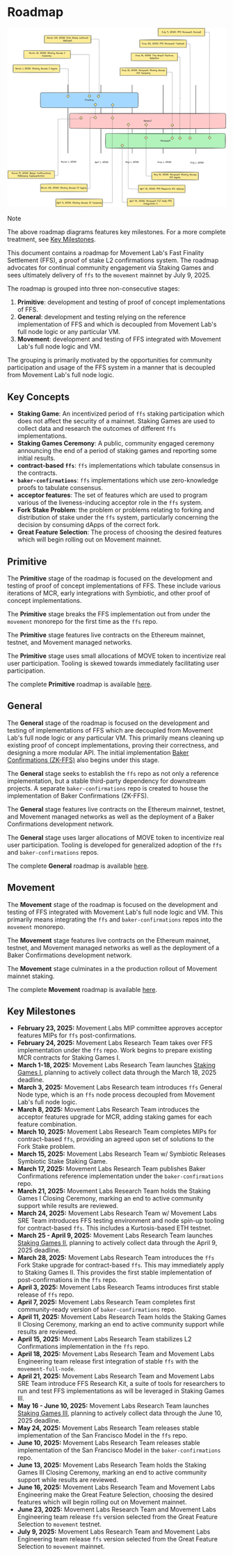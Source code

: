 # Roadmap
![Roadmap](./roadmap-summer.png)

> [!NOTE]
> The above roadmap diagrams features key milestones. For a more complete treatment, see [Key Milestones](#key-milestones).

This document contains a roadmap for Movement Lab's Fast Finality Settlement (FFS), a proof of stake L2 confirmations system. The roadmap advocates for continual community engagement via Staking Games and sees ultimately delivery of `ffs` to the `movement` mainnet by July 9, 2025.

The roadmap is grouped into three non-consecutive stages:

1. **Primitive**: development and testing of proof of concept implementations of FFS.
2. **General**: development and testing relying on the reference implementation of FFS and which is decoupled from Movement Lab's full node logic or any particular VM.
3. **Movement**: development and testing of FFS integrated with Movement Lab's full node logic and VM.

The grouping is primarily motivated by the opportunities for community participation and usage of the FFS system in a manner that is decoupled from Movement Lab's full node logic.

## Key Concepts
- **Staking Game**: An incentivized period of `ffs` staking participation which does not affect the security of a mainnet. Staking Games are used to collect data and research the outcomes of different `ffs` implementations.
- **Staking Games Ceremony**: A public, community engaged ceremony announcing the end of a period of staking games and reporting some initial results.
- **contract-based `ffs`**: `ffs` implementations which tabulate consensus in the contracts.
- **`baker-confirmations`**: `ffs` implementations which use zero-knowledge proofs to tabulate consensus.
- **acceptor features**: The set of features which are used to program various of the liveness-inducing acceptor role in the `ffs` system.
- **Fork Stake Problem**: the problem or problems relating to forking and distribution of stake under the `ffs` system, particularly concerning the decision by consuming dApps of the correct fork. 
- **Great Feature Selection**: The process of choosing the desired features which will begin rolling out on Movement mainnet.

## Primitive
The **Primitive** stage of the roadmap is focused on the development and testing of proof of concept implementations of FFS. These include various iterations of MCR, early integrations with Symbiotic, and other proof of concept implementations.

The **Primitive** stage breaks the FFS implementation out from under the `movement` monorepo for the first time as the `ffs` repo.

The **Primitive** stage features live contracts on the Ethereum mainnet, testnet, and Movement managed networks. 

The **Primitive** stage uses small allocations of MOVE token to incentivize real user participation. Tooling is skewed towards immediately facilitating user participation.

The complete **Primitive** roadmap is available [here](primitive/README.md).

## General
The **General** stage of the roadmap is focused on the development and testing of implementations of FFS which are decoupled from Movement Lab's full node logic or any particular VM. This primarily means cleaning up existing proof of concept implementations, proving their correctness, and designing a more modular API. The initial implementation [Baker Confirmations (ZK-FFS)](../README.md) also begins under this stage.

The **General** stage seeks to establish the `ffs` repo as not only a reference implementation, but a stable third-party dependency for downstream projects. A separate `baker-confirmations` repo is created to house the implementation of Baker Confirmations (ZK-FFS).

The **General** stage features live contracts on the Ethereum mainnet, testnet, and Movement managed networks as well as the deployment of a Baker Confirmations development network.

The **General** stage uses larger allocations of MOVE token to incentivize real user participation. Tooling is developed for generalized adoption of the `ffs` and `baker-confirmations` repos.

The complete **General** roadmap is available [here](general/README.md).

## Movement
The **Movement** stage of the roadmap is focused on the development and testing of FFS integrated with Movement Lab's full node logic and VM. This primarily means integrating the `ffs` and `baker-confirmations` repos into the `movement` monorepo.

The **Movement** stage features live contracts on the Ethereum mainnet, testnet, and Movement managed networks as well as the deployment of a Baker Confirmations development network.

The **Movement** stage culminates in a the production rollout of Movement mainnet staking.

The complete **Movement** roadmap is available [here](movement/README.md).

## Key Milestones
- **February 23, 2025:** Movement Labs MIP committee approves acceptor features MIPs for `ffs` post-confirmations.
- **February 24, 2025:** Movement Labs Research Team takes over FFS implementation under the `ffs` repo. Work begins to prepare existing MCR contracts for Staking Games I. 
- **March 1-18, 2025:** Movement Labs Research Team launches [Staking Games I](./staking-games/staking-games-i/), planning to actively collect data through the March 18, 2025 deadline.
- **March 3, 2025:** Movement Labs Research team introduces `ffs` General Node type, which is an `ffs` node process decoupled from Movement Lab's full node logic.
- **March 8, 2025:** Movement Labs Research Team introduces the acceptor features upgrade for MCR, adding staking games for each feature combination. 
- **March 10, 2025:** Movement Labs Research Team completes MIPs for contract-based `ffs`, providing an agreed upon set of solutions to the Fork Stake problem.
- **March 15, 2025:** Movement Labs Research Team w/ Symbiotic Releases Symbiotic Stake Staking Game.
- **March 17, 2025:** Movement Labs Research Team publishes Baker Confirmations reference implementation under the `baker-confirmations` repo.
- **March 21, 2025:** Movement Labs Research Team holds the Staking Games I Closing Ceremony, marking an end to active community support while results are reviewed. 
- **March 24, 2025:** Movement Labs Research Team w/ Movement Labs SRE Team introduces FFS testing environment and node spin-up tooling for contract-based `ffs`. This includes a Kurtosis-based ETH testnet.
- **March 25 - April 9, 2025:** Movement Labs Research Team launches [Staking Games II](./staking-games/staking-games-ii/), planning to actively collect data through the April 9, 2025 deadline.
- **March 28, 2025:** Movement Labs Research Team introduces the `ffs` Fork Stake upgrade for contract-based `ffs`. This may immediately apply to Staking Games II. This provides the first stable implementation of post-confirmations in the `ffs` repo.
- **April 3, 2025:** Movement Labs Research Teams introduces first stable release of `ffs` repo.
- **April 7, 2025:** Movement Labs Research Team completes first community-ready version of `baker-confirmations` repo.
- **April 11, 2025:** Movement Labs Research Team holds the Staking Games II Closing Ceremony, marking an end to active community support while results are reviewed. 
- **April 15, 2025:** Movement Labs Research Team stabilizes L2 Confirmations implementation in the `ffs` repo.
- **April 18, 2025:** Movement Labs Research Team and Movement Labs Engineering team release first integration of stable `ffs` with the `movement-full-node`.
- **April 21, 2025:** Movement Labs Research Team and Movement Labs SRE Team introduce FFS Research Kit, a suite of tools for researchers to run and test FFS implementations as will be leveraged in Staking Games III.
- **May 16 - June 10, 2025:** Movement Labs Research Team launches [Staking Games III](./staking-games/staking-games-iii/), planning to actively collect data through the June 10, 2025 deadline.
- **May 24, 2025:** Movement Labs Research Team releases stable implementation of the San Francisco Model in the `ffs` repo.
- **June 10, 2025:** Movement Labs Research Team releases stable implementation of the San Francisco Model in the `baker-confirmations` repo.
- **June 13, 2025:** Movement Labs Research Team holds the Staking Games III Closing Ceremony, marking an end to active community support while results are reviewed.
- **June 16, 2025:** Movement Labs Research Team and Movement Labs Engineering make the Great Feature Selection, choosing the desired features which will begin rolling out on Movement mainnet.
- **June 23, 2025:** Movement Labs Research Team and Movement Labs Engineering team release `ffs` version selected from the Great Feature Selection to `movement` testnet.
- **July 9, 2025:** Movement Labs Research Team and Movement Labs Engineering team release `ffs` version selected from the Great Feature Selection to `movement` mainnet.
